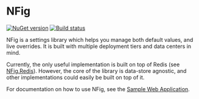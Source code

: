 # NFig

[![NuGet version](https://badge.fury.io/nu/NFig.svg)](http://badge.fury.io/nu/NFig)
[![Build status](https://ci.appveyor.com/api/projects/status/bkbpuc7xojc2gjtr/branch/master?svg=true)](https://ci.appveyor.com/project/bretcope/nfig/branch/master)

NFig is a settings library which helps you manage both default values, and live overrides. It is built with multiple deployment tiers and data centers in mind.

Currently, the only useful implementation is built on top of Redis (see [NFig.Redis](https://github.com/NFig/NFig.Redis)). However, the core of the library is data-store agnostic, and other implementations could easily be built on top of it.

For documentation on how to use NFig, see the [Sample Web Application](https://github.com/NFig/SampleWebApplication).
